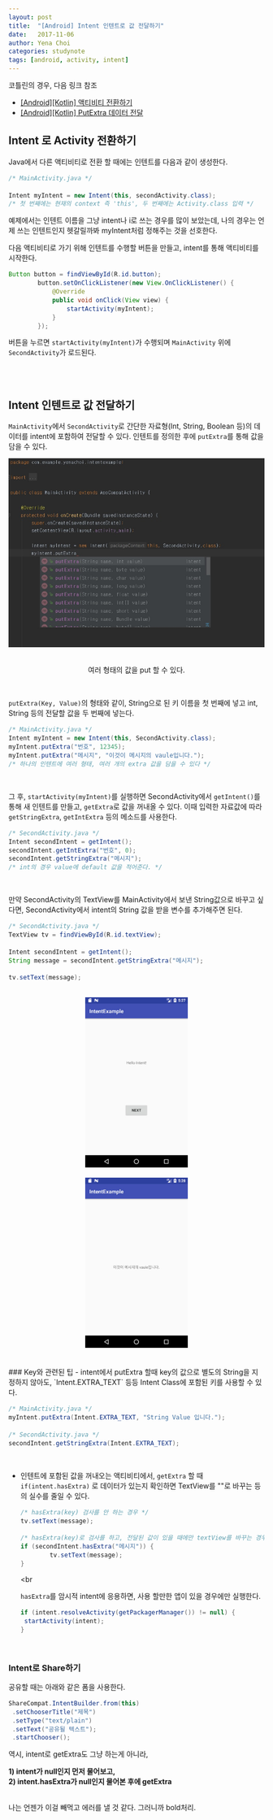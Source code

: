 ```yaml
---
layout: post
title:  "[Android] Intent 인텐트로 값 전달하기"
date:   2017-11-06
author: Yena Choi
categories: studynote
tags: [android, activity, intent]
---
```


코틀린의 경우, 다음 링크 참조
- [\[Android\]\[Kotlin\] 액티비티 전환하기](/studynote/2017/11/27/Android-Kotlin-Activity.html)
- [\[Android\]\[Kotlin\] PutExtra 데이터 전달](/studynote/2017/11/28/Android-Kotlin-putExtra.html)


## Intent 로 Activity 전환하기
Java에서 다른 액티비티로 전환 할 때에는 인텐트를 다음과 같이 생성한다.

```Java
/* MainActivity.java */

Intent myIntent = new Intent(this, secondActivity.class);
/* 첫 번째에는 현재의 context 즉 'this', 두 번째에는 Activity.class 입력 */
```

예제에서는 인텐트 이름을 그냥 intent나 i로 쓰는 경우를 많이 보았는데, 나의 경우는 언제 쓰는 인텐트인지 헷갈릴까봐 myIntent처럼 정해주는 것을 선호한다.


다음 액티비티로 가기 위해 인텐트를 수행할 버튼을 만들고, intent를 통해 액티비티를 시작한다.

```Java
Button button = findViewById(R.id.button);
        button.setOnClickListener(new View.OnClickListener() {
            @Override
            public void onClick(View view) {
                startActivity(myIntent);
            }
        });
```

버튼을 누르면 `startActivity(myIntent)`가 수행되며 `MainActivity` 위에 `SecondActivity`가 로드된다.

<br><br>

## Intent 인텐트로 값 전달하기
`MainActivity`에서 `SecondActivity`로 간단한 자료형(Int, String, Boolean 등)의 데이터를 intent에 포함하여 전달할 수 있다. 인텐트를 정의한 후에 `putExtra`를 통해 값을 담을 수 있다.

<center>
  <img src="/assets/post-img/171106-01.jpg"><br><br>

여러 형태의 값을 put 할 수 있다.
<br>
</center>
<br>

`putExtra(Key, Value)`의 형태와 같이, String으로 된 키 이름을 첫 번째에 넣고 int, String 등의 전달할 값을 두 번째에 넣는다.

```Java
/* MainActivity.java */
Intent myIntent = new Intent(this, SecondActivity.class);
myIntent.putExtra("번호", 12345);
myIntent.putExtra("메시지", "이것이 메시지의 vaule입니다.");
/* 하나의 인텐트에 여러 형태, 여러 개의 extra 값을 담을 수 있다 */
```
<br>

그 후, `startActivity(myIntent)`를 실행하면 SecondActivity에서 `getIntent()`를 통해 새 인텐트를 만들고, `getExtra`로 값을 꺼내올 수 있다. 이때 입력한 자료값에 따라 `getStringExtra`, `getIntExtra` 등의 메소드를 사용한다.

```Java
/* SecondActivity.java */
Intent secondIntent = getIntent();
secondIntent.getIntExtra("번호", 0);
secondIntent.getStringExtra("메시지");
/* int의 경우 value에 default 값을 적어준다. */
```
<br>

만약 SecondActivity의 TextView를 MainActivity에서 보낸 String값으로 바꾸고 싶다면, SecondActivity에서 intent의 String 값을 받을 변수를 추가해주면 된다.

```Java
/* SecondActivity.java */
TextView tv = findViewById(R.id.textView);

Intent secondIntent = getIntent();
String message = secondIntent.getStringExtra("메시지");

tv.setText(message);
```
<br>

<center>
<img src="/assets/post-img/171106-02.jpg" width="40%" height="40%"><br><br>
<img src="/assets/post-img/171106-03.jpg" width="40%" height="40%">
</center>
<br>


<br>
### Key와 관련된 팁
- intent에서 putExtra 할때 key의 값으로 별도의 String을 지정하지 않아도, `Intent.EXTRA_TEXT` 등등 Intent Class에 포함된 키를 사용할 수 있다.

  ```Java
  /* MainActivity.java */
  myIntent.putExtra(Intent.EXTRA_TEXT, "String Value 입니다.");

  /* SecondActivity.java */
  secondIntent.getStringExtra(Intent.EXTRA_TEXT);
  ```
  <br>

- 인텐트에 포함된 값을 꺼내오는 액티비티에서, `getExtra` 할 때 `if(intent.hasExtra)` 로 데이터가 있는지 확인하면 TextView를 ""로 바꾸는 등의 실수를 줄일 수 있다.

  ```Java
  /* hasExtra(key) 검사를 안 하는 경우 */
  tv.setText(message);

  /* hasExtra(key)로 검사를 하고, 전달된 값이 있을 때에만 textView를 바꾸는 경우 */
  if (secondIntent.hasExtra("메시지")) {
          tv.setText(message);
  }
  ```
  <br

  `hasExtra`를 암시적 intent에 응용하면, 사용 할만한 앱이 있을 경우에만 실행한다.
  ```java
  if (intent.resolveActivity(getPackagerManager()) != null) {
   startActivity(intent);
  }
  ```

<br>

### Intent로 Share하기
공유할 때는 아래와 같은 폼을 사용한다.
```java
ShareCompat.IntentBuilder.from(this)
 .setChooserTitle("제목")
 .setType("text/plain")
 .setText("공유될 텍스트");
 .startChooser();
```
역시, intent로 getExtra도 그냥 하는게 아니라,   

  **1) intent가 null인지 먼저 물어보고,**   
  **2) intent.hasExtra가 null인지 물어본 후에 getExtra**

<br>
나는 언젠가 이걸 빼먹고 에러를 낼 것 같다. 그러니까 bold처리.
<br>
